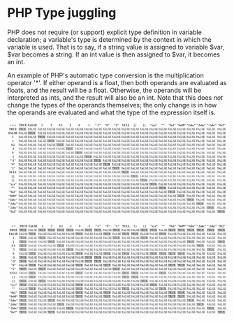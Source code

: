 # PHP Type juggling

PHP does not require (or support) explicit type definition in variable declaration; a variable's type is determined by the context in which the variable is used. That is to say, if a string value is assigned to variable $var, $var becomes a string. If an int value is then assigned to $var, it becomes an int.

An example of PHP's automatic type conversion is the multiplication operator '\*'. If either operand is a float, then both operands are evaluated as floats, and the result will be a float. Otherwise, the operands will be interpreted as ints, and the result will also be an int. Note that this does _not_ change the types of the operands themselves; the only change is in how the operands are evaluated and what the type of the expression itself is.



![](<../.gitbook/assets/image (2).png>)

![](<../.gitbook/assets/image (6).png>)
